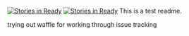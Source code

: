 [![Stories in Ready](https://badge.waffle.io/ailling/test-waffle.png?label=ready&title=Ready)](https://waffle.io/ailling/test-waffle)
[![Stories in Ready](https://badge.waffle.io/chadjuehring/test-waffle.png?label=ready&title=Ready)](https://waffle.io/chadjuehring/test-waffle)
This is a test readme.

trying out waffle for working through issue tracking
